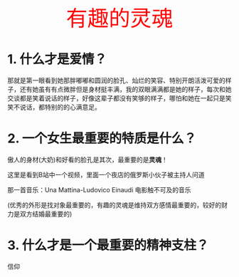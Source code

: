 <center><font color=red size=20>有趣的灵魂</font></center>

# 1. 什么才是爱情？

那就是第一眼看到她那胖嘟嘟和圆润的脸孔、灿烂的笑容、特别开朗活泼可爱的样子，还有她虽有有点微胖但是身材挺丰满，我的双眼满满都是她的样子，每次和她交谈都是笑着说话的样子，好像这辈子都没有笑够的样子，哪怕和她在一起只是笑笑不说话，都特别的的心满意足。

# 2. 一个女生最重要的特质是什么？

傲人的身材(大奶)和好看的脸孔是其次，最重要的是**灵魂**！

这里是看到B站中一个视频，里面一个夜店的俄罗斯小伙子被主持人问道

那一首音乐：Una Mattina-Ludovico Einaudi 电影触不可及的音乐

(优秀的外形是找对象最重要的，有趣的灵魂是维持双方感情最重要的，较好的财力是双方结婚最重要的)

# 3. 什么才是一个最重要的精神支柱？
信仰
